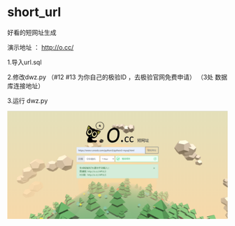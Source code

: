 # short_url
好看的短网址生成

演示地址 ： http://ο.cc/

1.导入url.sql

2.修改dwz.py 
（#12 #13 为你自己的极验ID ，去极验官网免费申请）
（3处 数据库连接地址）

3.运行 dwz.py

 ![Image text](https://raw.githubusercontent.com/k-fire/short_url/master/20200623180458.png)<br>

